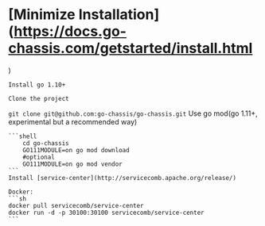 
# [Minimize Installation](https://docs.go-chassis.com/getstarted/install.html
)

    Install go 1.10+

    Clone the project

   `git clone git@github.com:go-chassis/go-chassis.git`
    Use go mod(go 1.11+, experimental but a recommended way)

    ```shell
        cd go-chassis
        GO111MODULE=on go mod download
        #optional
        GO111MODULE=on go mod vendor
    ```
    Install [service-center](http://servicecomb.apache.org/release/)

    Docker:
    ```sh
    docker pull servicecomb/service-center
    docker run -d -p 30100:30100 servicecomb/service-center
    ```
